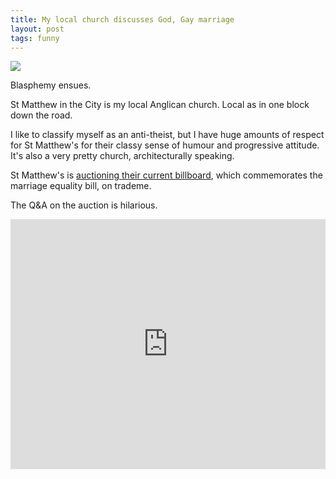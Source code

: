 ```yaml
---
title: My local church discusses God, Gay marriage
layout: post
tags: funny
---
```


<img src="http://i.imgur.com/sdRD8AP.jpg" class="right">

Blasphemy ensues.

St Matthew in the City is my local Anglican church. Local as in one block down the road. 

I like to classify myself as an anti-theist, but I have huge amounts of respect for St Matthew's for their classy sense of humour and progressive attitude. It's also a very pretty church, architecturally speaking. 

St Matthew's is <a href="http://www.trademe.co.nz/Browse/Listing.aspx?id=585610950">auctioning their current billboard</a>, which commemorates the marriage equality bill, on trademe.

The Q&A on the auction is hilarious.

<iframe class="imgur-album" width="100%" height="400px" frameborder="0" src="http://imgur.com/a/bHGi4/embed"> </iframe>

&nbsp;